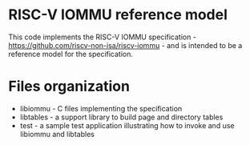 # RISC-V IOMMU reference model
This code implements the RISC-V IOMMU specification - https://github.com/riscv-non-isa/riscv-iommu - and
is intended to be a reference model for the specification.

# Files organization
- libiommu - C files implementing the specification
- libtables - a support library to build page and directory tables
- test - a sample test application illustrating how to invoke and use libiommu and libtables
